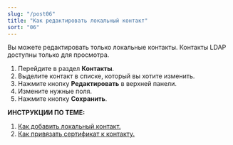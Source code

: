 ```yaml
---
slug: "/post06"
title: "Как редактировать локальный контакт"
sort: "06"
---
```


Вы можете редактировать только локальные контакты. Контакты LDAP доступны только для просмотра.

1. Перейдите в раздел **Контакты**.
2. Выделите контакт в списке, который вы хотите изменить.
3. Нажмите кнопку **Редактировать** в верхней панели.
4. Измените нужные поля.
5. Нажмите кнопку **Сохранить**.

**ИНСТРУКЦИИ ПО ТЕМЕ:**  
1. [Как добавить локальный контакт.](https://docs.cryptoarm.ru/07-v3.2.9/006-contacts/02-add-contact)  
2. [Как привязать сертификат к контакту.](https://docs.cryptoarm.ru/07-v3.2.9/006-contacts/05-link-contact-cert)  
